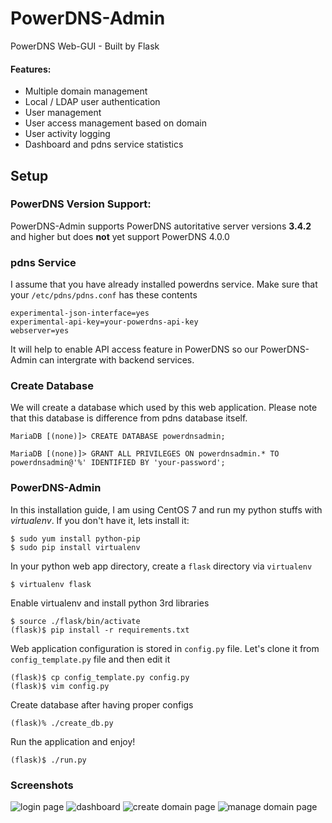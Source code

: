 # PowerDNS-Admin
PowerDNS Web-GUI - Built by Flask

#### Features:
- Multiple domain management
- Local / LDAP user authentication
- User management
- User access management based on domain
- User activity logging
- Dashboard and pdns service statistics

## Setup

### PowerDNS Version Support:
PowerDNS-Admin supports PowerDNS autoritative server versions **3.4.2** and higher but does **not** yet support PowerDNS 4.0.0 

### pdns Service
I assume that you have already installed powerdns service. Make sure that your `/etc/pdns/pdns.conf` has these contents
```
experimental-json-interface=yes
experimental-api-key=your-powerdns-api-key
webserver=yes
```
It will help to enable API access feature in PowerDNS so our PowerDNS-Admin can intergrate with backend services.

### Create Database
We will create a database which used by this web application. Please note that this database is difference from pdns database itself.
```
MariaDB [(none)]> CREATE DATABASE powerdnsadmin;

MariaDB [(none)]> GRANT ALL PRIVILEGES ON powerdnsadmin.* TO powerdnsadmin@'%' IDENTIFIED BY 'your-password';
```

### PowerDNS-Admin

In this installation guide, I am using CentOS 7 and run my python stuffs with *virtualenv*. If you don't have it, lets install it:
```
$ sudo yum install python-pip
$ sudo pip install virtualenv
```

In your python web app directory, create a `flask` directory via `virtualenv`
```
$ virtualenv flask
```

Enable virtualenv and install python 3rd libraries
```
$ source ./flask/bin/activate
(flask)$ pip install -r requirements.txt
```

Web application configuration is stored in `config.py` file. Let's clone it from `config_template.py` file and then edit it
```
(flask)$ cp config_template.py config.py 
(flask)$ vim config.py
```

Create database after having proper configs
```
(flask)% ./create_db.py
```


Run the application and enjoy!
```
(flask)$ ./run.py
```

### Screenshots
![login page](https://github.com/ngoduykhanh/PowerDNS-Admin/wiki/images/readme_screenshots/fullscreen-login.png?raw=true)
![dashboard](https://github.com/ngoduykhanh/PowerDNS-Admin/wiki/images/readme_screenshots/fullscreen-dashboard.png?raw=true)
![create domain page](https://github.com/ngoduykhanh/PowerDNS-Admin/wiki/images/readme_screenshots/fullscreen-domaincreate.png?raw=true)
![manage domain page](https://github.com/ngoduykhanh/PowerDNS-Admin/wiki/images/readme_screenshots/fullscreen-domainmanage.png?raw=true)


